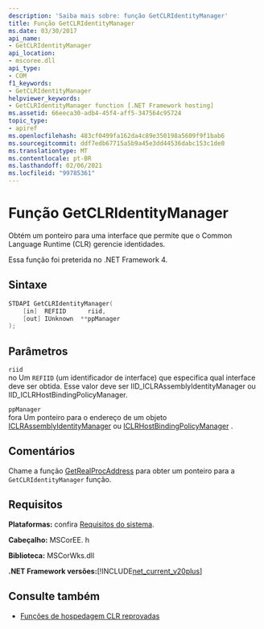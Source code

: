 ```yaml
---
description: 'Saiba mais sobre: função GetCLRIdentityManager'
title: Função GetCLRIdentityManager
ms.date: 03/30/2017
api_name:
- GetCLRIdentityManager
api_location:
- mscoree.dll
api_type:
- COM
f1_keywords:
- GetCLRIdentityManager
helpviewer_keywords:
- GetCLRIdentityManager function [.NET Framework hosting]
ms.assetid: 66eeca30-adb4-45f4-aff5-347564c95724
topic_type:
- apiref
ms.openlocfilehash: 483cf0499fa162da4c89e350198a5609f9f1bab6
ms.sourcegitcommit: ddf7edb67715a5b9a45e3dd44536dabc153c1de0
ms.translationtype: MT
ms.contentlocale: pt-BR
ms.lasthandoff: 02/06/2021
ms.locfileid: "99785361"
---
```

# <a name="getclridentitymanager-function"></a>Função GetCLRIdentityManager

Obtém um ponteiro para uma interface que permite que o Common Language Runtime (CLR) gerencie identidades.  
  
 Essa função foi preterida no .NET Framework 4.  
  
## <a name="syntax"></a>Sintaxe  
  
```cpp  
STDAPI GetCLRIdentityManager(  
    [in]  REFIID      riid,  
    [out] IUnknown  **ppManager  
);  
```  
  
## <a name="parameters"></a>Parâmetros  

 `riid`  
 no Um `REFIID` (um identificador de interface) que especifica qual interface deve ser obtida. Esse valor deve ser IID_ICLRAssemblyIdentityManager ou IID_ICLRHostBindingPolicyManager.  
  
 `ppManager`  
 fora Um ponteiro para o endereço de um objeto [ICLRAssemblyIdentityManager](iclrassemblyidentitymanager-interface.md) ou [ICLRHostBindingPolicyManager](iclrhostbindingpolicymanager-interface.md) .  
  
## <a name="remarks"></a>Comentários  

 Chame a função [GetRealProcAddress](getrealprocaddress-function.md) para obter um ponteiro para a `GetCLRIdentityManager` função.  
  
## <a name="requirements"></a>Requisitos  

 **Plataformas:** confira [Requisitos do sistema](../../get-started/system-requirements.md).  
  
 **Cabeçalho:** MSCorEE. h  
  
 **Biblioteca:** MSCorWks.dll  
  
 **.NET Framework versões:**[!INCLUDE[net_current_v20plus](../../../../includes/net-current-v20plus-md.md)]  
  
## <a name="see-also"></a>Consulte também

- [Funções de hospedagem CLR reprovadas](deprecated-clr-hosting-functions.md)
